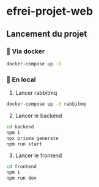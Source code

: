 # efrei-projet-web

## Lancement du projet 

### 🐳 Via docker 

```cmd
docker-compose up -d
```

### 📍 En local 

1. Lancer rabbitmq

```cmd
docker-compose up -d rabbitmq
```
2. Lancer le backend

```cmd
cd backend
npm i 
npx prisma generate
npm run start
```

3. Lancer le frontend

```cmd
cd frontend
npm i 
npm run dev
```
